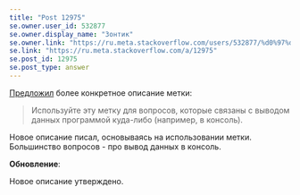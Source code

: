 ```yaml
---
title: "Post 12975"
se.owner.user_id: 532877
se.owner.display_name: "Зонтик"
se.owner.link: "https://ru.meta.stackoverflow.com/users/532877/%d0%97%d0%be%d0%bd%d1%82%d0%b8%d0%ba"
se.link: "https://ru.meta.stackoverflow.com/a/12975"
se.post_id: 12975
se.post_type: answer
---
```

<p><a href="https://ru.stackoverflow.com/review/suggested-edits/875709">Предложил</a> более конкретное описание метки:</p>
<blockquote>
<p>Используйте эту метку для вопросов, которые связаны с выводом данных программой куда-либо (например, в консоль).</p>
</blockquote>
<p>Новое описание писал, основываясь на использовании метки. Большинство вопросов - про вывод данных в консоль.</p>
<p><strong>Обновление</strong>:</p>
<p>Новое описание утверждено.</p>
